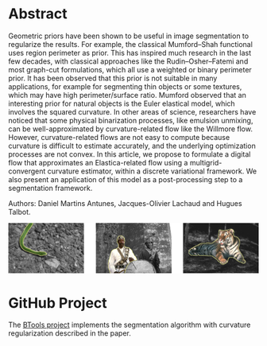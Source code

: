 # Abstract

Geometric priors have been shown to be useful in image segmentation to
regularize the results. For example, the classical Mumford–Shah functional uses
region perimeter as prior. This has inspired much research in the last few
decades, with classical approaches like the Rudin–Osher–Fatemi and most
graph-cut formulations, which all use a weighted or binary perimeter prior. It
has been observed that this prior is not suitable in many applications, for
example for segmenting thin objects or some textures, which may have high
perimeter/surface ratio. Mumford observed that an interesting prior for natural
objects is the Euler elastical model, which involves the squared curvature. In
other areas of science, researchers have noticed that some physical
binarization processes, like emulsion unmixing, can be well-approximated by
curvature-related flow like the Willmore flow. However, curvature-related flows
are not easy to compute because curvature is difficult to estimate accurately,
and the underlying optimization processes are not convex. In this article, we
propose to formulate a digital flow that approximates an Elastica-related flow
using a multigrid-convergent curvature estimator, within a discrete variational
framework. We also present an application of this model as a post-processing
step to a segmentation framework.

Authors: Daniel Martins Antunes, Jacques-Olivier Lachaud and Hugues Talbot.

![Segmentation Examples](img/segmentation-examples.png)

# GitHub Project

The [BTools project](https://github.com/danoan/BTools) implements the 
segmentation algorithm with curvature regularization described in the paper.

